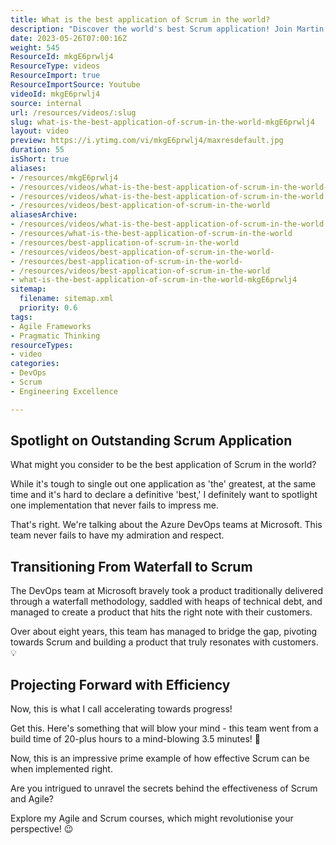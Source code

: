 ```yaml
---
title: What is the best application of Scrum in the world?
description: "Discover the world's best Scrum application! Join Martin Hinshelwood as he shares inspiring case studies that transformed agile teams. #Scrum #Agile #Shorts"
date: 2023-05-26T07:00:16Z
weight: 545
ResourceId: mkgE6prwlj4
ResourceType: videos
ResourceImport: true
ResourceImportSource: Youtube
videoId: mkgE6prwlj4
source: internal
url: /resources/videos/:slug
slug: what-is-the-best-application-of-scrum-in-the-world-mkgE6prwlj4
layout: video
preview: https://i.ytimg.com/vi/mkgE6prwlj4/maxresdefault.jpg
duration: 55
isShort: true
aliases:
- /resources/mkgE6prwlj4
- /resources/videos/what-is-the-best-application-of-scrum-in-the-world-mkgE6prwlj4
- /resources/videos/what-is-the-best-application-of-scrum-in-the-world
- /resources/videos/best-application-of-scrum-in-the-world
aliasesArchive:
- /resources/videos/what-is-the-best-application-of-scrum-in-the-world
- /resources/what-is-the-best-application-of-scrum-in-the-world
- /resources/best-application-of-scrum-in-the-world
- /resources/videos/best-application-of-scrum-in-the-world-
- /resources/best-application-of-scrum-in-the-world-
- /resources/videos/best-application-of-scrum-in-the-world
- what-is-the-best-application-of-scrum-in-the-world-mkgE6prwlj4
sitemap:
  filename: sitemap.xml
  priority: 0.6
tags:
- Agile Frameworks
- Pragmatic Thinking
resourceTypes:
- video
categories:
- DevOps
- Scrum
- Engineering Excellence

---
```

## Spotlight on Outstanding Scrum Application

What might you consider to be the best application of Scrum in the world?

While it's tough to single out one application as 'the' greatest, at the same time and it's hard to declare a definitive 'best,' I definitely want to spotlight one implementation that never fails to impress me.

That's right. We're talking about the Azure DevOps teams at Microsoft. This team never fails to have my admiration and respect.

## Transitioning From Waterfall to Scrum

The DevOps team at Microsoft bravely took a product traditionally delivered through a waterfall methodology, saddled with heaps of technical debt, and managed to create a product that hits the right note with their customers.

Over about eight years, this team has managed to bridge the gap, pivoting towards Scrum and building a product that truly resonates with customers. 💡

## Projecting Forward with Efficiency

Now, this is what I call accelerating towards progress!

Get this. Here's something that will blow your mind - this team went from a build time of 20-plus hours to a mind-blowing 3.5 minutes! 🚀

Now, this is an impressive prime example of how effective Scrum can be when implemented right.

Are you intrigued to unravel the secrets behind the effectiveness of Scrum and Agile?

Explore my Agile and Scrum courses, which might revolutionise your perspective! 😉
